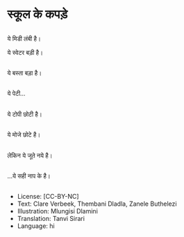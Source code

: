 # स्कूल के कपड़े

##
ये मिडी लंबी है।

ये स्वेटर बड़ी है।

##
ये बस्ता बड़ा है।

##
ये पेटी...

##
ये टोपी छोटी है।

##
ये मोजे छोटे है।

##
लेकिन ये जूते नये है।

##
...ये सही नाप के है।

##
* License: [CC-BY-NC]
* Text: Clare Verbeek, Thembani Dladla, Zanele Buthelezi
* Illustration: Mlungisi Dlamini
* Translation: Tanvi Sirari
* Language: hi
